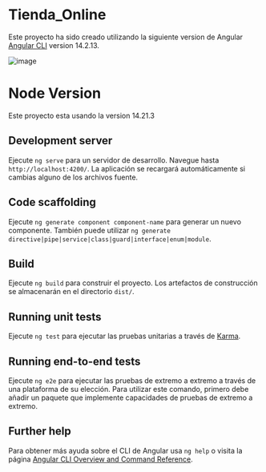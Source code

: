 # Tienda_Online 

Este proyecto ha sido creado utilizando la siguiente version de Angular [Angular CLI](https://github.com/angular/angular-cli) version 14.2.13.

![image](https://github.com/Fabclemente/Tienda_Online_2.0/assets/144067212/20346233-01f3-48a0-a076-9b2accec49dd)


# Node Version

Este proyecto esta usando la version 14.21.3

## Development server

Ejecute `ng serve` para un servidor de desarrollo. Navegue hasta `http://localhost:4200/`. La aplicación se recargará automáticamente si cambias alguno de los archivos fuente.

## Code scaffolding

Ejecute `ng generate component component-name` para generar un nuevo componente. También puede utilizar `ng generate directive|pipe|service|class|guard|interface|enum|module`.

## Build

Ejecute `ng build` para construir el proyecto. Los artefactos de construcción se almacenarán en el directorio `dist/`.

## Running unit tests

Ejecute `ng test` para ejecutar las pruebas unitarias a través de [Karma](https://karma-runner.github.io).

## Running end-to-end tests

Ejecute `ng e2e` para ejecutar las pruebas de extremo a extremo a través de una plataforma de su elección. Para utilizar este comando, primero debe añadir un paquete que implemente capacidades de pruebas de extremo a extremo.

## Further help

Para obtener más ayuda sobre el CLI de Angular usa `ng help` o visita la página [Angular CLI Overview and Command Reference](https://angular.io/cli).
